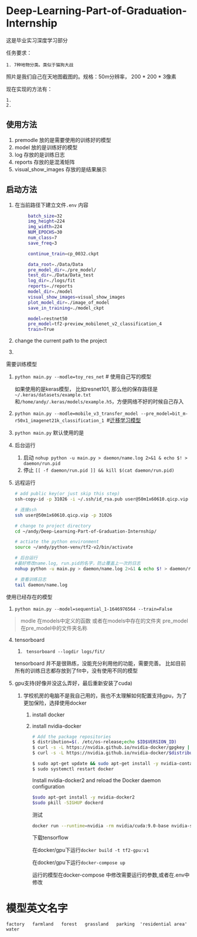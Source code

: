 # Deep-Learning-Part-of-Gradua~~t~~ion-Internship

这是毕业实习深度学习部分

任务要求：

    1. 7种地物分类。类似于猫狗大战

照片是我们自己在天地图截图的。规格：50m分辨率， 200 * 200 * 3像素

现在实现的方法有：

    1. 
    2. 


## 使用方法

1. premodle 放的是需要使用的训练好的模型
2. model 放的是训练好的模型
3. log 存放的是训练日志
4. reports 存放的是混淆矩阵
5. visual_show_images 存放的是结果展示

## 启动方法

1. 在当前路径下建立文件`.env`
       内容

   ```bash
        batch_size=32
        img_height=224
        img_width=224
        NUM_EPOCHS=30
        num_class=7
        save_freq=3

        continue_train=cp_0032.ckpt

        data_root=./Data/Data
        pre_model_dir=./pre_model/
        test_dir=./Data/Data_test
        log_dir=./logs/fit
        reports=./reports
        model_dir=./model
        visual_show_images=visual_show_images
        plot_model_dir=./image_of_model
        save_in_training=./model_ckpt

        model=restnet50
        pre_model=tf2-preview_mobilenet_v2_classification_4
        train=True
   ```
   
2. change the current path to the project

3. 

   需要训练模型

   1. `python main.py --modle=toy_res_net` # 使用自己写的模型

        如果使用的是keras模型， 比如resnet101, 那么他的保存路径是`~/.keras/datasets/example.txt`和`/home/andy/.keras/models/example.h5`，方便网络不好的时候自己存入
        
   2. `python main.py --modle=mobile_v3_transfer_model --pre_model=bit_m-r50x1_imagenet21k_classification_1 `#[迁移学习模型](https://tfhub.dev/s?module-type=image-classification)

   3. `python main.py`  默认使用的是

   4. 后台运行

        1. 启动 `nohup python -u main.py > daemon/name.log 2>&1 & echo $! > daemon/run.pid`
        2. 停止 `[[ -f daemon/run.pid ]] && kill $(cat daemon/run.pid)`
        
   5. 远程运行

        ```bash
        # add public key(or just skip this step)
        ssh-copy-id -p 31026 -i ~/.ssh/id_rsa.pub user@50m1x60610.qicp.vip
        
        # 连接ssh
        ssh user@50m1x60610.qicp.vip -p 31026
        
        # change to project directory
        cd ~/andy/Deep-Learning-Part-of-Graduation-Internship/
        
        # actiate the python environment
        source ~/andy/python-venv/tf2-v2/bin/activate
        
        # 后台运行
        #最好修改name.log, run.pid的名字，防止覆盖上一次的日志
        nohup python -u main.py > daemon/name.log 2>&1 & echo $! > daemon/run.pid
        
        # 查看训练日志
        tail daemon/name.log
        ```

        

   使用已经存在的模型

   1. `python main.py --model=sequential_1-1646976564 --train=False`

   > modle 在models中定义的函数 或者在models中存在的文件夹
   > pre_model 在pre_model中的文件夹名称

4. tensorboard

   1.  ` tensorboard --logdir logs/fit/`

      tensorboard 并不是很熟练，没能充分利用他的功能，需要完善。 比如目前所有的训练日志都存放到了fit中，没有使用不同的模型
   
5. gpu支持(好像并没这么弄好，最后重新安装了cuda)

   1. 学校机房的电脑不是我自己用的，我也不太理解如何配置支持gpu，为了更加保险，选择使用docker

      1. install docker

      2. install nvidia-docker
      
         ```bash
         # Add the package repositories
         $ distribution=$(. /etc/os-release;echo $ID$VERSION_ID)
         $ curl -s -L https://nvidia.github.io/nvidia-docker/gpgkey | sudo apt-key add -
         $ curl -s -L https://nvidia.github.io/nvidia-docker/$distribution/nvidia-docker.list | sudo tee /etc/apt/sources.list.d/nvidia-docker.list
         
         $ sudo apt-get update && sudo apt-get install -y nvidia-container-toolkit
         $ sudo systemctl restart docker
         ```
      
         Install nvidia-docker2 and reload the Docker daemon configuration
         
         ```bash
         $sudo apt-get install -y nvidia-docker2
         $sudo pkill -SIGHUP dockerd
         ```
         
         测试
         
         ```bash
         docker run --runtime=nvidia -rm nvidia/cuda:9.0-base nvidia-smi
         ```
         
         下载tensorflow
         
         在docker/gpu下运行`docker build -t tf2-gpu:v1`
         
         在docker/gpu下运行`docker-compose up`
         
         运行的模型在docker-compose 中修改需要运行的参数,或者在.env中修改

# 模型英文名字

   `factory   farmland   forest   grassland   parking  'residential area'   water	`
